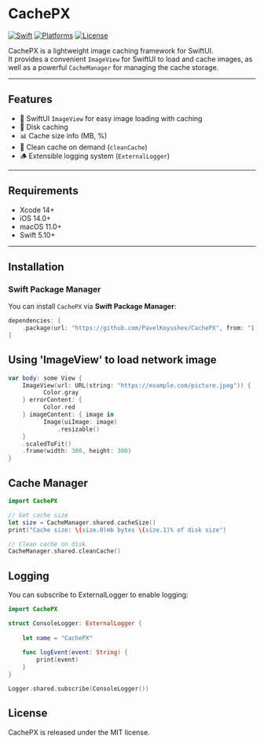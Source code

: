 # CachePX

[![Swift](https://img.shields.io/badge/Swift-5.10-orange.svg)](https://swift.org)
[![Platforms](https://img.shields.io/badge/platforms-iOS%2014.0%2B%20%7C%20macOS%2011.0%2B-lightgrey.svg)](https://developer.apple.com)
[![License](https://img.shields.io/badge/license-MIT-blue.svg)](LICENSE)

CachePX is a lightweight image caching framework for SwiftUI.  
It provides a convenient `ImageView` for SwiftUI to load and cache images, as well as a powerful `CacheManager` for managing the cache storage.

---

## Features

- 🚀 SwiftUI `ImageView` for easy image loading with caching  
- 💾 Disk caching 
- 📊 Cache size info (MB, %) 
- 🧹 Clean cache on demand (`cleanCache`)  
- 🪵 Extensible logging system (`ExternalLogger`)  

---

## Requirements

- Xcode 14+
- iOS 14.0+
- macOS 11.0+
- Swift 5.10+

---

## Installation

### Swift Package Manager

You can install `CachePX` via **Swift Package Manager**:

```swift
dependencies: [
    .package(url: "https://github.com/PavelKoyushev/CachePX", from: "1.0.0")
]
```

## Using 'ImageView' to load network image

```swift
var body: some View {
    ImageView(url: URL(string: "https://example.com/picture.jpeg")) {
          Color.gray
    } errorContent: {
          Color.red
    } imageContent: { image in
          Image(uiImage: image)
              .resizable()
    }
    .scaledToFit()
    .frame(width: 300, height: 300)
}
```

## Cache Manager

```swift
import CachePX

// Get cache size
let size = CacheManager.shared.cacheSize()
print("Cache size: \(size.0)mb bytes \(size.1)% of disk size")

// Clean cache on disk
CacheManager.shared.cleanCache()
```

## Logging

You can subscribe to ExternalLogger to enable logging:


```swift
import CachePX

struct ConsoleLogger: ExternalLogger {
    
    let name = "CachePX"
    
    func logEvent(event: String) {
        print(event)
    }
}

Logger.shared.subscribe(ConsoleLogger())
```

## License

CachePX is released under the MIT license.
